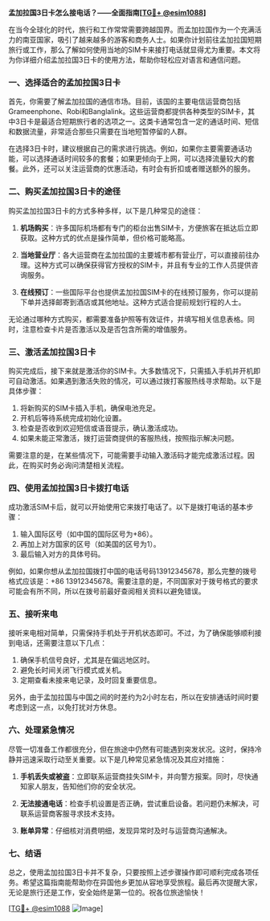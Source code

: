 **孟加拉国3日卡怎么接电话？——全面指南[[TG💪+ @esim1088](https://t.me/s/esim1088)]**

在当今全球化的时代，旅行和工作常常需要跨越国界。而孟加拉国作为一个充满活力的南亚国家，吸引了越来越多的游客和商务人士。如果你计划前往孟加拉国短期旅行或工作，那么了解如何使用当地的SIM卡来接打电话就显得尤为重要。本文将为你详细介绍孟加拉国3日卡的使用方法，帮助你轻松应对语言和通信问题。

### 一、选择适合的孟加拉国3日卡

首先，你需要了解孟加拉国的通信市场。目前，该国的主要电信运营商包括Grameenphone、Robi和Banglalink。这些运营商都提供各种类型的SIM卡，其中3日卡是最适合短期旅行者的选项之一。这类卡通常包含一定的通话时间、短信和数据流量，非常适合那些只需要在当地短暂停留的人群。

在选择3日卡时，建议根据自己的需求进行挑选。例如，如果你主要需要通话功能，可以选择通话时间较多的套餐；如果更倾向于上网，可以选择流量较大的套餐。此外，还可以关注运营商的优惠活动，有时会有折扣或者赠送额外的服务。

### 二、购买孟加拉国3日卡的途径

购买孟加拉国3日卡的方式多种多样，以下是几种常见的途径：

1. **机场购买**：许多国际机场都有专门的柜台出售SIM卡，方便旅客在抵达后立即获取。这种方式的优点是操作简单，但价格可能略高。
   
2. **当地营业厅**：各大运营商在孟加拉国的主要城市都有营业厅，可以直接前往办理。这种方式可以确保获得官方授权的SIM卡，并且有专业的工作人员提供咨询服务。

3. **在线预订**：一些国际平台也提供孟加拉国SIM卡的在线预订服务，你可以提前下单并选择邮寄到酒店或其他地址。这种方式适合提前规划行程的人士。

无论通过哪种方式购买，都需要准备护照等有效证件，并填写相关信息表格。同时，注意检查卡片是否激活以及是否包含所需的增值服务。

### 三、激活孟加拉国3日卡

购买完成后，接下来就是激活你的SIM卡。大多数情况下，只需插入手机并开机即可自动激活。如果遇到激活失败的情况，可以通过拨打客服热线寻求帮助。以下是具体步骤：

1. 将新购买的SIM卡插入手机，确保电池充足。
2. 开机后等待系统完成初始化设置。
3. 检查是否收到欢迎短信或语音提示，确认激活成功。
4. 如果未能正常激活，拨打运营商提供的客服热线，按照指示解决问题。

需要注意的是，在某些情况下，可能需要手动输入激活码才能完成激活过程。因此，在购买时务必询问清楚相关流程。

### 四、使用孟加拉国3日卡拨打电话

成功激活SIM卡后，就可以开始使用它来拨打电话了。以下是拨打电话的基本步骤：

1. 输入国际区号（如中国的国际区号为+86）。
2. 再加上对方国家的区号（如美国的区号为1）。
3. 最后输入对方的具体号码。

例如，如果你想从孟加拉国拨打中国的电话号码13912345678，那么完整的拨号格式应该是：+86 13912345678。需要注意的是，不同国家对于拨号格式的要求可能会有所不同，所以在拨号前最好查阅相关资料以避免错误。

### 五、接听来电

接听来电相对简单，只需保持手机处于开机状态即可。不过，为了确保能够顺利接到电话，还需要注意以下几点：

1. 确保手机信号良好，尤其是在偏远地区时。
2. 避免长时间关闭飞行模式或关机。
3. 定期查看未接来电记录，及时回复重要信息。

另外，由于孟加拉国与中国之间的时差约为2小时左右，所以在安排通话时间时要考虑到这一点，以免打扰对方休息。

### 六、处理紧急情况

尽管一切准备工作都很充分，但在旅途中仍然有可能遇到突发状况。这时，保持冷静并迅速采取行动至关重要。以下是几种常见紧急情况及其应对措施：

1. **手机丢失或被盗**：立即联系运营商挂失SIM卡，并向警方报案。同时，尽快通知家人朋友，告知他们你的安全状况。
   
2. **无法接通电话**：检查手机设置是否正确，尝试重启设备。若问题仍未解决，可联系运营商客服寻求技术支持。

3. **账单异常**：仔细核对消费明细，发现异常时及时与运营商沟通解决。

### 七、结语

总之，使用孟加拉国3日卡并不复杂，只要按照上述步骤操作即可顺利完成各项任务。希望这篇指南能帮助你在异国他乡更加从容地享受旅程。最后再次提醒大家，无论是旅行还是工作，安全始终是第一位的。祝各位旅途愉快！

[[TG💪+ @esim1088](https://t.me/s/esim1088) ![Image](https://i.postimg.cc/4NQfJmqS/Snipaste-2025-05-13-00-14-12.png)]